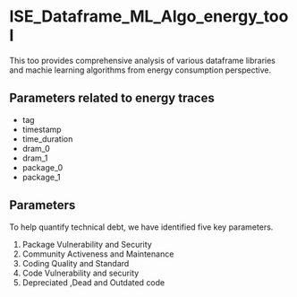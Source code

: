 
# ISE_Dataframe_ML_Algo_energy_tool

This too provides comprehensive analysis of various dataframe libraries and machie learning algorithms from energy consumption perspective.

## Parameters related to energy traces

- tag
- timestamp
- time_duration
- dram_0
- dram_1
- package_0
- package_1

## Parameters

To help quantify technical debt, we have identified five key parameters.

1. Package Vulnerability and Security
2. Community Activeness and Maintenance
3. Coding Quality and Standard
4. Code Vulnerability and security
5. Depreciated ,Dead and Outdated code
